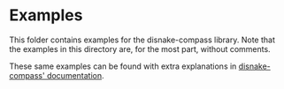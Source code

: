 Examples
========

This folder contains examples for the disnake-compass library.
Note that the examples in this directory are, for the most part, without comments.

These same examples can be found with extra explanations in [disnake-compass' documentation](https:/disnake-compass.readthedocs.io/en/docs/examples).

